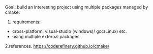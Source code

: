 
Goal: build an interesting project using multiple packages managed by cmake:

1. requirements: 
  - cross-platform, visual-studio (windows)/ gcc(Linux) etc.
  - using multiple external packages

2.references.
https://coderefinery.github.io/cmake/
